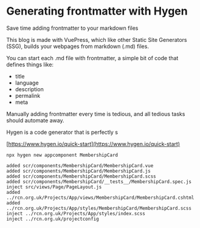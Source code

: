 # Generating frontmatter with Hygen
Save time adding frontmatter to your markdown files

This blog is made with VuePress, which like other Static Site Generators (SSG), builds your webpages from markdown (.md) files. 

You can start each .md file with frontmatter, a simple bit of code that defines things like:

 - title
 - language
 - description
 - permalink
 - meta

Manually adding frontmatter every time is tedious, and all tedious tasks should automate away.

Hygen is a code generator that is perfectly s



[https://www.hygen.io/quick-start](https://www.hygen.io/quick-start)
```
npx hygen new appcomponent MembershipCard

added scr/components/MembershipCard/MembershipCard.vue
added scr/components/MembershipCard/MembershipCard.js
added scr/components/MembershipCard/MembershipCard.scss
added scr/components/MembershipCard/__tests__/MembershipCard.spec.js
inject src/views/Page/PageLayout.js
added ../rcn.org.uk/Projects/App/views/MembershipCard/MembershipCard.cshtml
added ../rcn.org.uk/Projects/App/styles/MembershipCard/MembershipCard.scss
inject ../rcn.org.uk/Projects/App/styles/index.scss
inject ../rcn.org.uk/projectconfig

```
<!--stackedit_data:
eyJoaXN0b3J5IjpbLTMzMjM5OTc1NiwtMzE4NjEyNzkwLC0xMT
g1ODk4MDkxLC0xMjk3MzIzMDAsNDE4NTMxNDE5XX0=
-->